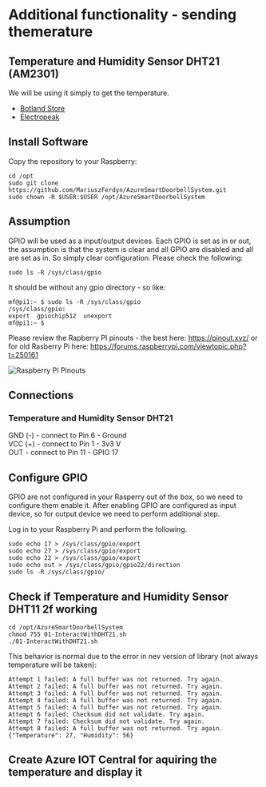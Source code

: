 # Additional functionality - sending themerature

## Temperature and Humidity Sensor DHT21 (AM2301)

We will be using it simply to get the temperature.
- [Botland Store](https://botland.store/multifunctional-sensors/1884-temperature-and-humidity-sensor-dht21-am2301-in-5904422373269.html)
- [Electropeak](https://electropeak.com/am2301-dht21-1)

## Install Software

Copy the repository to your Raspberry:
```
cd /opt
sudo git clone https://github.com/MariuszFerdyn/AzureSmartDoorbellSystem.git
sudo chown -R $USER:$USER /opt/AzureSmartDoorbellSystem
```

## Assumption

GPIO will be used as a input/output devices. Each GPIO is set as in or out, the assumption is that the system is clear and all GPIO are disabled and all are set as in. So simply clear configuration. Please check the following:
```
sudo ls -R /sys/class/gpio
```
It should be without any gpio directory - so like:

```
mf@pi1:~ $ sudo ls -R /sys/class/gpio
/sys/class/gpio:
export  gpiochip512  unexport
mf@pi1:~ $
```
Please review the Rapberry PI pinouts - the best here: https://pinout.xyz/ or for old Rasberry Pi here: https://forums.raspberrypi.com/viewtopic.php?t=250161

![Raspberry PI Pinouts](media/PiPinouts.PNG)

## Connections

### Temperature and Humidity Sensor DHT21

GND (-) - connect to Pin 6 - Ground</br>
VCC (+) - connect to Pin 1 - 3v3 V</br>
OUT - connect to Pin 11 - GPIO 17</br>


## Configure GPIO

GPIO are not configured in your Rasperry out of the box, so we need to configure them enable it. After enabling GPIO are configured as input device, so for output device we need to perform additional step.

Log in to your Raspberry Pi and perform the following.

```
sudo echo 17 > /sys/class/gpio/export
sudo echo 27 > /sys/class/gpio/export
sudo echo 22 > /sys/class/gpio/export
sudo echo out > /sys/class/gpio/gpio22/direction
sudo ls -R /sys/class/gpio/
```

## Check if Temperature and Humidity Sensor DHT11 2f working

```
cd /opt/AzureSmartDoorbellSystem
chmod 755 01-InteractWithDHT21.sh
./01-InteractWithDHT21.sh
```

This behavior is normal due to the error in nev version of library (not always temperature will be taken):
```
Attempt 1 failed: A full buffer was not returned. Try again.
Attempt 2 failed: A full buffer was not returned. Try again.
Attempt 3 failed: A full buffer was not returned. Try again.
Attempt 4 failed: A full buffer was not returned. Try again.
Attempt 5 failed: A full buffer was not returned. Try again.
Attempt 6 failed: Checksum did not validate. Try again.
Attempt 7 failed: Checksum did not validate. Try again.
Attempt 8 failed: A full buffer was not returned. Try again.
{"Temperature": 27, "Humidity": 56}
```

## Create Azure IOT Central for aquiring the temperature and display it
